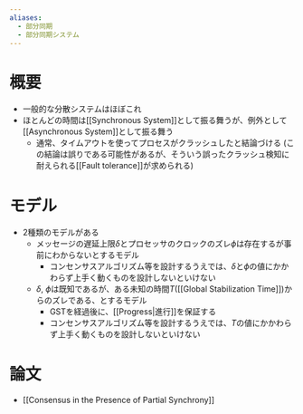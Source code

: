 ```yaml
---
aliases:
  - 部分同期
  - 部分同期システム
---
```

# 概要
- 一般的な分散システムはほぼこれ
- ほとんどの時間は[[Synchronous System]]として振る舞うが、例外として[[Asynchronous System]]として振る舞う
	- 通常、タイムアウトを使ってプロセスがクラッシュしたと結論づける (この結論は誤りである可能性があるが、そういう誤ったクラッシュ検知に耐えられる[[Fault tolerance]]が求められる)
# モデル
- 2種類のモデルがある
	- メッセージの遅延上限$\delta$とプロセッサのクロックのズレ$\phi$は存在するが事前にわからないとするモデル
		- コンセンサスアルゴリズム等を設計するうえでは、$\delta$と$\phi$の値にかかわらず上手く動くものを設計しないといけない
	- $\delta$, $\phi$は既知であるが、ある未知の時間$T$([[Global Stabilization Time]])からのズレである、とするモデル
		- GSTを経過後に、[[Progress|進行]]を保証する
		- コンセンサスアルゴリズム等を設計するうえでは、$T$の値にかかわらず上手く動くものを設計しないといけない

# 論文
- [[Consensus in the Presence of Partial Synchrony]]